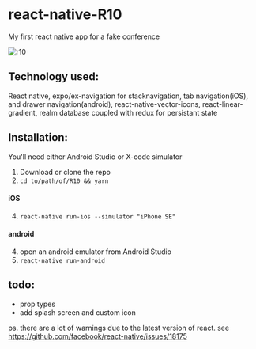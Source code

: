 # react-native-R10

My first react native app for a fake conference

![r10](https://i.imgur.com/mpQfwpy.png)

## Technology used:

React native, expo/ex-navigation for stacknavigation,
tab navigation(iOS), and drawer navigation(android), react-native-vector-icons,
react-linear-gradient, realm database coupled with redux for persistant state

## Installation:

You'll need either Android Studio or X-code simulator

1.  Download or clone the repo
2.  `cd to/path/of/R10 && yarn`

#### iOS

4.  `react-native run-ios --simulator "iPhone SE"`

#### android

4.  open an android emulator from Android Studio
5.  `react-native run-android`

## todo:

* prop types
* add splash screen and custom icon

ps. there are a lot of warnings due to the latest version of react. see https://github.com/facebook/react-native/issues/18175

